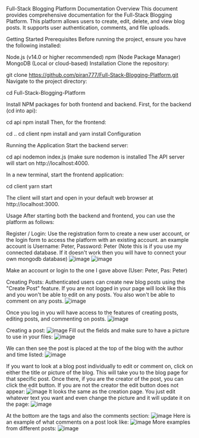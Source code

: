 Full-Stack Blogging Platform Documentation
Overview
This document provides comprehensive documentation for the Full-Stack Blogging Platform. This platform allows users to create, edit, delete, and view blog posts. It supports user authentication, comments, and file uploads.

Getting Started
Prerequisites
Before running the project, ensure you have the following installed:

Node.js (v14.0 or higher recommended)
npm (Node Package Manager)
MongoDB (Local or cloud-based)
Installation
Clone the repository:

git clone https://github.com/piran777/Full-Stack-Blogging-Platform.git
Navigate to the project directory:

cd Full-Stack-Blogging-Platform

Install NPM packages for both frontend and backend. First, for the backend (cd into api):

cd api
npm install
Then, for the frontend:

cd ..
cd client
npm install
and yarn install
Configuration

Running the Application
Start the backend server:

cd api
nodemon index.js (make sure nodemon is installed
The API server will start on http://localhost:4000.

In a new terminal, start the frontend application:

cd client
yarn start

The client will start and open in your default web browser at http://localhost:3000.

Usage
After starting both the backend and frontend, you can use the platform as follows:

Register / Login: Use the registration form to create a new user account, or the login form to access the platform with an existing account. an example account is Username: Peter, Password: Peter (Note this is if you use my connected database. If it doesn't work then you will have to connect your own mongodb database)
![image](https://github.com/piran777/Full-Stack-Blogging-Platform/assets/90805441/8562d4d7-3463-4c2f-a6e3-9eaf93ca93d2)   ![image](https://github.com/piran777/Full-Stack-Blogging-Platform/assets/90805441/7609e1cc-89d3-45fe-b0b6-c9f20e4428fd)

Make an account or login to the one I gave above (User: Peter, Pas: Peter) 



Creating Posts: Authenticated users can create new blog posts using the "Create Post" feature.
If you are not logged in your page will look like this and you won't be able to edit on any posts. You also won't be able to comment on any posts.
![image](https://github.com/piran777/Full-Stack-Blogging-Platform/assets/90805441/19c6bb75-ec80-4523-811c-a0a5f411cb43)


Once you log in you will have access to the features of creating posts, editing posts, and commenting on posts.
![image](https://github.com/piran777/Full-Stack-Blogging-Platform/assets/90805441/dff54eb4-a765-4131-a432-cb08d5748ae3)

Creating a post:
![image](https://github.com/piran777/Full-Stack-Blogging-Platform/assets/90805441/b6a8a70e-9394-4d17-bd78-dcbcb1fe7ff0)
Fill out the fields and make sure to have a picture to use in your files:
![image](https://github.com/piran777/Full-Stack-Blogging-Platform/assets/90805441/6dc67add-792b-476e-9e43-730e78efc27b)

We can then see the post is placed at the top of the blog with the author and time listed:
![image](https://github.com/piran777/Full-Stack-Blogging-Platform/assets/90805441/f4fe6e67-9564-42d2-b5be-424f2b045047)

If you want to look at a blog post individually to edit or comment on, click on either the title or picture of the blog. This will take you to the blog page for that specific post. Once there, if you are the creator of the post, you can click the edit button. If you are not the creator the edit button does not appear:
![image](https://github.com/piran777/Full-Stack-Blogging-Platform/assets/90805441/6344c96b-93f8-4b6b-9784-c0c22092ebb4)
It looks the same as the creation page. You just edit whatever text you want and even change the picture and it will update it on the page:
![image](https://github.com/piran777/Full-Stack-Blogging-Platform/assets/90805441/1f4681ff-4290-405d-af15-b89bc075e389)

At the bottom are the tags and also the comments section:
![image](https://github.com/piran777/Full-Stack-Blogging-Platform/assets/90805441/c7ddcade-a8b5-4967-b022-24aefc8da28d)
Here is an example of what comments on a post look like:
![image](https://github.com/piran777/Full-Stack-Blogging-Platform/assets/90805441/d573c2e2-a8ac-4f84-abb1-8901ca9a8600)
More examples from different posts:
![image](https://github.com/piran777/Full-Stack-Blogging-Platform/assets/90805441/06385678-8723-448f-ae2c-9bd7de77b2c9)

